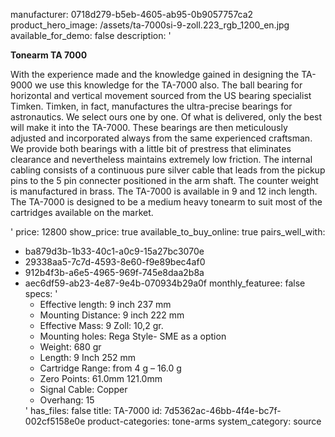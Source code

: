 manufacturer: 0718d279-b5eb-4605-ab95-0b9057757ca2
product_hero_image: /assets/ta-7000si-9-zoll.223_rgb_1200_en.jpg
available_for_demo: false
description: '<p><strong>Tonearm TA 7000</strong></p><p>With the experience made and the knowledge gained in designing the TA-9000 we use this knowledge for the TA-7000 also. The ball bearing for horizontal and vertical movement sourced from the US bearing specialist Timken. Timken, in fact, manufactures the ultra-precise bearings for astronautics. We select ours one by one. Of what is delivered, only the best will make it into the TA-7000. These bearings are then meticulously adjusted and incorporated always from the same experienced craftsman. We provide both bearings with a little bit of prestress that eliminates clearance and nevertheless maintains extremely low friction. The internal cabling consists of a continuous pure silver cable that leads from the pickup pins to the 5 pin connecter positioned in the arm shaft. The counter weight is manufactured in brass. The TA-7000 is available in 9 and 12 inch length. The TA-7000 is designed to be a medium heavy tonearm to suit most of the cartridges available on the market.</p>'
price: 12800
show_price: true
available_to_buy_online: true
pairs_well_with:
  - ba879d3b-1b33-40c1-a0c9-15a27bc3070e
  - 29338aa5-7c7d-4593-8e60-f9e89bec4af0
  - 912b4f3b-a6e5-4965-969f-745e8daa2b8a
  - aec6df59-ab23-4e87-9e4b-070934b29a0f
monthly_featuree: false
specs: '<ul><li>Effective length: 9 inch 237 mm</li><li>Mounting Distance: 9 inch 222 mm</li><li>Effective Mass: 9 Zoll: 10,2 gr.</li><li>Mounting holes: Rega Style- SME as a option</li><li>Weight: 680 gr</li><li>Length: 9 Inch 252 mm</li><li>Cartridge Range: from 4 g – 16.0 g</li><li>Zero Points: 61.0mm 121.0mm</li><li>Signal Cable: Copper</li><li>Overhang: 15</li></ul>'
has_files: false
title: TA-7000
id: 7d5362ac-46bb-4f4e-bc7f-002cf5158e0e
product-categories: tone-arms
system_category: source
